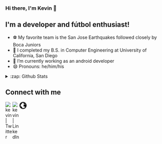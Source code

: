 ### Hi there, I'm Kevin 👋

## I'm a developer and fútbol enthusiast! 
- ⚽ My favorite team is the San Jose Earthquakes followed closely by Boca Juniors 
- 🌱 I completed my B.S. in Computer Engineering at University of California, San Diego
- 🔭 I’m currently working as an android developer
- 😄 Pronouns: he/him/his


<details>
  <summary>:zap: Github Stats</summary>

  <img align="left" alt="my Github Stats" src="https://github-readme-stats.codestackr.vercel.app/api?username=k3vn19&show_icons=true&hide_border=true" />

</details>

## Connect with me
<!-- [<img align="left" alt="kevin | YouTube" width="22px" src="https://cdn.jsdelivr.net/npm/simple-icons@v3/icons/youtube.svg" />][youtube] -->
[<img align="left" alt="kevin | Twitter" width="22px" src="https://cdn.jsdelivr.net/npm/simple-icons@v3/icons/twitter.svg" />][twitter]
[<img align="left" alt="kevin | LinkedIn" width="22px" src="https://cdn.jsdelivr.net/npm/simple-icons@v3/icons/linkedin.svg" />][linkedin]
[<img align="left" alt="kevin | website" width="22px" src="https://raw.githubusercontent.com/iconic/open-iconic/master/svg/globe.svg" />][stackoverflow]


[dev]: https://dev.to/k1barron
[twitter]: https://twitter.com/k1barron
[linkedin]: https://www.linkedin.com/in/k1barron/
[stackoverflow]: https://stackoverflow.com/users/9448028/kevin-barron
